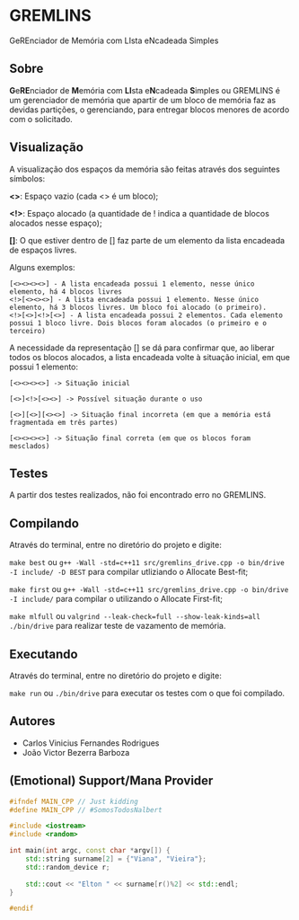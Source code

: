 # GREMLINS
GeREnciador de Memória com LIsta eNcadeada Simples

## Sobre
**G**e**RE**nciador de **M**emória com **LI**sta e**N**cadeada **S**imples ou GREMLINS é um gerenciador
de memória que apartir de um bloco de memória faz as devidas partições, o gerenciando, para entregar blocos
menores de acordo com o solicitado.

## Visualização
A visualização dos espaços da memória são feitas através dos seguintes símbolos:

**<>**: Espaço vazio (cada <> é um bloco);

**<!>**: Espaço alocado (a quantidade de ! indica a quantidade de blocos alocados nesse espaço);

**[]**: O que estiver dentro de [] faz parte de um elemento da lista encadeada de espaços livres.

Alguns exemplos:
```
[<><><><>] - A lista encadeada possui 1 elemento, nesse único elemento, há 4 blocos livres
<!>[<><><>] - A lista encadeada possui 1 elemento. Nesse único elemento, há 3 blocos livres. Um bloco foi alocado (o primeiro).
<!>[<>]<!>[<>] - A lista encadeada possui 2 elementos. Cada elemento possui 1 bloco livre. Dois blocos foram alocados (o primeiro e o terceiro)
```
A necessidade da representação [] se dá para confirmar que, ao liberar todos os blocos alocados, a lista encadeada volte à situação inicial, em que possui 1 elemento:

```
[<><><><>] -> Situação inicial

[<>]<!>[<><>] -> Possível situação durante o uso

[<>][<>][<><>] -> Situação final incorreta (em que a memória está fragmentada em três partes)

[<><><><>] -> Situação final correta (em que os blocos foram mesclados)
```

## Testes
A partir dos testes realizados, não foi encontrado erro no GREMLINS.

## Compilando
Através do terminal, entre no diretório do projeto e digite:

`make best` ou
`g++ -Wall -std=c++11 src/gremlins_drive.cpp -o bin/drive -I include/ -D BEST` para compilar utliziando o Allocate Best-fit;

`make first` ou `g++ -Wall -std=c++11 src/gremlins_drive.cpp -o bin/drive -I include/` para compilar o utilizando o Allocate First-fit;

`make mlfull` ou `valgrind --leak-check=full --show-leak-kinds=all ./bin/drive` para realizar teste de vazamento de memória.

## Executando
Através do terminal, entre no diretório do projeto e digite:

`make run` ou `./bin/drive` para executar os testes com o que foi compilado.

## Autores
- Carlos Vinicius Fernandes Rodrigues
- João Victor Bezerra Barboza

## (Emotional) Support/Mana Provider
```cpp
#ifndef MAIN_CPP // Just kidding
#define MAIN_CPP // #SomosTodosNalbert

#include <iostream>
#include <random>

int main(int argc, const char *argv[]) {
    std::string surname[2] = {"Viana", "Vieira"};
    std::random_device r;
    
    std::cout << "Elton " << surname[r()%2] << std::endl;
}

#endif
```
